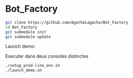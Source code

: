 # Bot_Factory

```sh
git clone https://github.com/AgatheLagache/Bot_Factory
cd Bot_Factory
git submodule init
git submodule update
```

Launch demo:

Executer dans deux consoles distinctes

```sh
./setup_prod-line_env.sh
./launch_demo.sh
```


